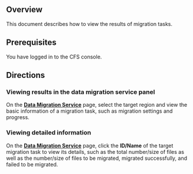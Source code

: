 ## Overview

This document describes how to view the results of migration tasks.

## Prerequisites

You have logged in to the CFS console.

## Directions

### Viewing results in the data migration service panel

On the [**Data Migration Service**](https://console.cloud.tencent.com/cfs/migration?rid=8) page, select the target region and view the basic information of a migration task, such as migration settings and progress.


### Viewing detailed information

On the [**Data Migration Service**](https://console.cloud.tencent.com/cfs/migration?rid=8) page, click the **ID/Name** of the target migration task to view its details, such as the total number/size of files as well as the number/size of files to be migrated, migrated successfully, and failed to be migrated.

